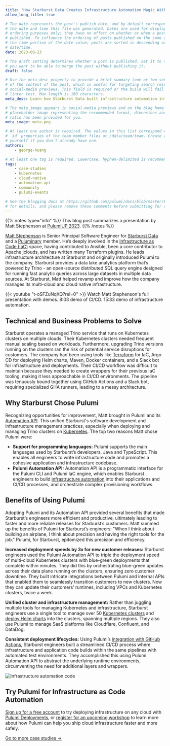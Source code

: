 ```yaml
---
title: "How Starburst Data Creates Infrastructure Automation Magic With Code"
allow_long_title: true

# The date represents the post's publish date, and by default corresponds with
# the date and time this file was generated. Dates are used for display and
# ordering purposes only; they have no effect on whether or when a post is
# published. To influence the ordering of posts published on the same date, use
# the time portion of the date value; posts are sorted in descending order by
# date/time.
date: 2023-08-23

# The draft setting determines whether a post is published. Set it to true if
# you want to be able to merge the post without publishing it.
draft: false

# Use the meta_desc property to provide a brief summary (one or two sentences)
# of the content of the post, which is useful for targeting search results or
# social-media previews. This field is required or the build will fail the
# linter test. Max length is 160 characters.
meta_desc: Learn how Starburst Data built infrastructure automation into its data lake platform to ship more frequent updates to its customers with zero downtime.

# The meta_image appears in social-media previews and on the blog home page. A
# placeholder image representing the recommended format, dimensions and aspect
# ratio has been provided for you.
meta_image: meta.png

# At least one author is required. The values in this list correspond with the
# `id` properties of the team member files at /data/team/team. Create a file for
# yourself if you don't already have one.
authors:
    - george-huang

# At least one tag is required. Lowercase, hyphen-delimited is recommended.
tags:
    - case-studies
    - kubernetes
    - cloud-native
    - automation-api
    - community
    - pulumi-events

# See the blogging docs at https://github.com/pulumi/docs/blob/master/BLOGGING.md
# for details, and please remove these comments before submitting for review.
---
```

{{% notes type="info" %}}
This blog post summarizes a presentation by Matt Stephenson at [PulumiUP 2023](/pulumi-up/).
{{% /notes %}}

[Matt Stephenson](https://github.com/mattstep) is Senior Principal Software Engineer for [Starburst Data](https://www.starburst.io) and a [Puluminary](/community/puluminaries/) member. He’s deeply involved in the [Infrastructure as Code (IaC)](/what-is/what-is-infrastructure-as-code/) space, having contributed to Ansible, been a core contributor to Apache jclouds, and has written many Terraform plugins. He leads infrastructure architecture at Starburst and originally introduced Pulumi to the company. Starburst provides a data lake analytics platform that’s powered by Trino - an open-source distributed SQL query engine designed for running fast analytic queries across large datasets in multiple data sources. At Starburst, Matt helped revamp and improve how the company manages its multi-cloud and cloud native infrastructure.

{{< youtube "t-oSFZuNqXQ?rel=0" >}}
Watch Matt Stephenson's full presentation with demos. 8:03 demo of CI/CD. 15:33 demo of infrastructure automation.

## Technical and Business Problems to Solve
Starburst operates a managed Trino service that runs on Kubernetes clusters on multiple clouds. Their Kubernetes clusters needed frequent manual scaling based on workloads. Furthermore, upgrading Trino versions running on the clusters ran the risk of potential service disruptions for customers. The company had been using tools like [Terraform](/docs/concepts/vs/terraform/) for IaC, Argo CD for deploying Helm charts, Maven, Docker containers, and a Slack bot for infrastructure and deployments. Their CI/CD workflow was difficult to maintain because they needed to create wrappers for their previous IaC tooling, making it less approachable in CI/CD environments. The pipeline was tenuously bound together using GitHub Actions and a Slack bot, requiring specialized GHA runners, leading to a messy architecture.

## Why Starburst Chose Pulumi
Recognizing opportunities for improvement, Matt brought in Pulumi and its [Automation API](/automation). This unified Starburst's software development and infrastructure management practices, especially when deploying and managing Trino clusters on [Kubernetes](/kubernetes). The top two reasons Matt chose Pulumi were:
* **Support for programming languages:** Pulumi supports the main languages used by Starburst’s developers, Java and TypeScript. This enables all engineers to write infrastructure code and promotes a cohesive application and infrastructure codebase.
* **Pulumi Automation API:** Automation API is a programmatic interface for the Pulumi CLI and Pulumi IaC engine, which enables Starburst engineers to build [infrastructure automation](https://github.com/pulumi/automation-api-examples) into their applications and CI/CD processes, and orchestrate complex provisioning workflows.

## Benefits of Using Pulumi
Adopting Pulumi and its Automation API provided several benefits that made Starburst’s engineers more efficient and productive, ultimately leading to faster and more reliable releases for Starburst’s customers. Matt summed up the benefits of Pulumi for Starburst’s engineers: "When I think about building an airplane, I think about precision and having the right tools for the job." Pulumi, for Starburst, epitomized this precision and efficiency.

**Increased deployment speeds by 3x for new customer releases:** Starburst engineers used the Pulumi Automation API to triple the deployment speed of multi-cloud Kubernetes clusters with blue-green deployments that complete within minutes. They did this by orchestrating blue-green updates across their data plane running on the clusters, ensuring zero customer downtime. They built intricate integrations between Pulumi and internal APIs that enabled them to seamlessly transition customers to new clusters. Now they can update their customers’ runtimes, including VPCs and Kubernetes clusters, twice a week.

**Unified cluster and infrastructure management:** Rather than juggling multiple tools for managing Kubernetes and infrastructure, Starburst engineers use a single tool to manage over 50 [Kubernetes clusters](https://www.pulumi.com/templates/kubernetes/) and [deploy Helm charts](https://www.pulumi.com/templates/kubernetes-application/helm-chart/) into the clusters, spanning multiple regions. They also use Pulumi to manage SaaS platforms like Cloudflare, Confluent, and DataDog.

**Consistent deployment lifecycles:** Using Pulumi’s [integration with GitHub Actions](/docs/iac/packages-and-automation/continuous-delivery/github-actions/), Starburst engineers built a streamlined CI/CD process where infrastructure and application code builds within the same pipelines with automated test environments. They accomplished this using Pulumi Automation API to abstract the underlying runtime environments, circumventing the need for additional layers and wrappers.

![Infrastructure automation code](https://www.pulumi.com/uploads/content/blog/how-starburst-data-creates-infrastructure-automation-magic-with-code/starburst-code.png)

## Try Pulumi for Infrastructure as Code Automation

[Sign up for a free account](https://app.pulumi.com/signup) to try deploying infrastructure on any cloud with [Pulumi Deployments](/docs/pulumi-cloud/deployments/), or [register for an upcoming workshop](https://www.pulumi.com/resources/#upcoming) to learn more about how Pulumi can help you ship cloud infrastructure faster and more safely.

[Go to more case studies &rarr;](/case-studies/)
